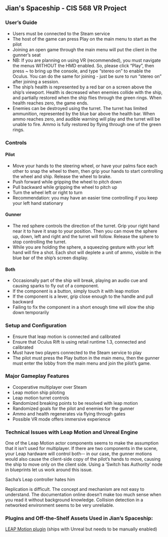 ## Jian's Spaceship - CIS 568 VR Project

### User’s Guide

* Users must be connected to the Steam service
* The host of the game can press Play on the main menu to start as the pilot
* Joining an open game through the main menu will put the client in the gunner’s seat
* NB: If you are planning on using VR (recommended), you must navigate the menus WITHOUT the HMD enabled. So, please click “Play”, then press ~ to bring up the console, and type “stereo on” to enable the Oculus. You can do the same for joining - just be sure to run “stereo on” after joining a session. 
* The ship’s health is represented by a red bar on a screen above the ship’s viewport. Health is decreased when enemies collide with the ship, and partially restored when the ship flies through the green rings. When health reaches zero, the game ends.
* Enemies can be destroyed using the turret. The turret has limited ammunition, represented by the blue bar above the health bar. When ammo reaches zero, and audible warning will play and the turret will be unable to fire. Ammo is fully restored by flying through one of the green rings.

### Controls

#### Pilot
* Move your hands to the steering wheel, or have your palms face each other to snap the wheel to them, then grip your hands to start controlling the wheel and ship. Release the wheel to brake.
* Push forward while gripping the wheel to pitch down
* Pull backward while gripping the wheel to pitch up
* Turn the wheel left or right to turn
* Recommendation: you may have an easier time controlling if you keep your left hand stationary

#### Gunner
* The red sphere controls the direction of the turret. Grip your right hand near it to have it snap to your position. Then you can move the sphere up, down, left and right and the turret will follow. Release the sphere to stop controlling the turret.
* While you are holding the sphere, a squeezing gesture with your left hand will fire a shot. Each shot will deplete a unit of ammo, visible in the blue bar of the ship’s screen display.

#### Both
* Occasionally part of the ship will break, playing an audio cue and causing sparks to fly out of a component. 
* If the component is a button, simply touch it with leap motion
* If the component is a lever, grip close enough to the handle and pull backward
* Failing to fix the component in a short enough time will slow the ship down temporarily

### Setup and Configuration

* Ensure that leap motion is connected and calibrated
* Ensure that Oculus Rift is using retail runtime 1.3, connected and calibrated
* Must have two players connected to the Steam service to play
* The pilot must press the Play button in the main menu, then the gunner must enter the lobby from the main menu and join the pilot’s game.

### Major Gameplay Features

* Cooperative multiplayer over Steam
* Leap motion ship piloting
* Leap motion turret controls
* Randomized breaking points to be resolved with leap motion
* Randomized goals for the pilot and enemies for the gunner
* Ammo and health regenerates via flying through gates
* Possible VR mode offers immersive experience

### Technical Issues with Leap Motion and Unreal Engine

One of the Leap Motion actor components seems to make the assumption that it isn’t used for multiplayer. If there are two components in the scene, your Leap hardware will control both-- in our case, the gunner motions would also cause the client-side copy of the pilot’s hands to move, causing the ship to move only on the client side. Using a ‘Switch has Authority’ node in blueprints let us work around this issue.

Sacha’s Leap controller hates him

Replication is difficult. The concept and mechanism are not easy to understand. The documentation online doesn’t make too much sense when you read it without background knowledge. Collision detection in a networked environment seems to be very unreliable.

### Plugins and Off-the-Shelf Assets Used in Jian’s Spaceship:

[LEAP Motion plugin](https://github.com/getnamo/leap-ue4) (ships with Unreal but needs to be manually enabled)
